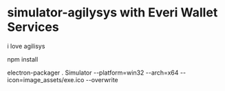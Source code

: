 # simulator-agilysys with Everi Wallet Services

i love agilisys

npm install



electron-packager . Simulator --platform=win32 --arch=x64 --icon=image_assets/exe.ico --overwrite
